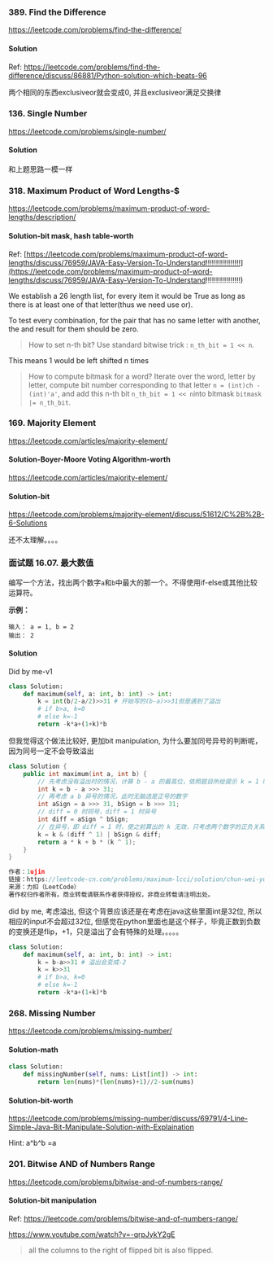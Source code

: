 ### 389. Find the Difference

https://leetcode.com/problems/find-the-difference/

#### Solution

Ref: https://leetcode.com/problems/find-the-difference/discuss/86881/Python-solution-which-beats-96

两个相同的东西exclusiveor就会变成0, 并且exclusiveor满足交换律



### 136. Single Number

https://leetcode.com/problems/single-number/

#### Solution

和上题思路一模一样



### 318. Maximum Product of Word Lengths-$

https://leetcode.com/problems/maximum-product-of-word-lengths/description/

#### Solution-bit mask, hash table-worth

Ref: [https://leetcode.com/problems/maximum-product-of-word-lengths/discuss/76959/JAVA-Easy-Version-To-Understand!!!!!!!!!!!!!!!!!](https://leetcode.com/problems/maximum-product-of-word-lengths/discuss/76959/JAVA-Easy-Version-To-Understand!!!!!!!!!!!!!!!!!)

We establish a 26 length list, for every item it would be True as long as there is at least one of that letter(thus we need use or).

To test every combination, for the pair that has no same letter with another, the and result for them should be zero.

> How to set n-th bit? Use standard bitwise trick : `n_th_bit = 1 << n`.

This means 1 would be left shifted n times

> How to compute bitmask for a word? Iterate over the word, letter by letter, compute bit number corresponding to that letter `n = (int)ch - (int)'a'`, and add this n-th bit `n_th_bit = 1 << n`into bitmask `bitmask |= n_th_bit`.





### 169. Majority Element

https://leetcode.com/articles/majority-element/

#### Solution-Boyer-Moore Voting Algorithm-worth

https://leetcode.com/articles/majority-element/

#### Solution-bit

https://leetcode.com/problems/majority-element/discuss/51612/C%2B%2B-6-Solutions

还不太理解。。。。





### 面试题 16.07. 最大数值



编写一个方法，找出两个数字`a`和`b`中最大的那一个。不得使用if-else或其他比较运算符。

**示例：**

```
输入： a = 1, b = 2
输出： 2
```

#### Solution

Did by me-v1

```python
class Solution:
    def maximum(self, a: int, b: int) -> int:
        k = int(b/2-a/2)>>31 # 开始写的(b-a)>>31但是遇到了溢出
        # if b>a, k=0
        # else k=-1
        return -k*a+(1+k)*b
```

但我觉得这个做法比较好, 更加bit manipulation, 为什么要加同号异号的判断呢，因为同号一定不会导致溢出

```c++
class Solution {
    public int maximum(int a, int b) {
        // 先考虑没有溢出时的情况，计算 b - a 的最高位，依照题目所给提示 k = 1 时 a > b，即 b - a 为负
        int k = b - a >>> 31;
        // 再考虑 a b 异号的情况，此时无脑选是正号的数字
        int aSign = a >>> 31, bSign = b >>> 31;
        // diff = 0 时同号，diff = 1 时异号
        int diff = aSign ^ bSign;
        // 在异号，即 diff = 1 时，使之前算出的 k 无效，只考虑两个数字的正负关系
        k = k & (diff ^ 1) | bSign & diff;
        return a * k + b * (k ^ 1);
    }
}

作者：1ujin
链接：https://leetcode-cn.com/problems/maximum-lcci/solution/chun-wei-yun-suan-bu-yong-longzhuan-huan-bu-yong-n/
来源：力扣（LeetCode）
著作权归作者所有。商业转载请联系作者获得授权，非商业转载请注明出处。
```

did by me, 考虑溢出, 但这个背景应该还是在考虑在java这些里面int是32位, 所以相应的input不会超过32位, 但感觉在python里面也是这个样子，毕竟正数到负数的变换还是flip，+1，只是溢出了会有特殊的处理。。。。。

```python
class Solution:
    def maximum(self, a: int, b: int) -> int:
        k = b-a>>31 # 溢出会变成-2
        k = k>>31
        # if b>a, k=0
        # else k=-1
        return -k*a+(1+k)*b
```



### 268. Missing Number

https://leetcode.com/problems/missing-number/

#### Solution-math

```python
class Solution:
    def missingNumber(self, nums: List[int]) -> int:
        return len(nums)*(len(nums)+1)//2-sum(nums)
```



#### Solution-bit-worth

https://leetcode.com/problems/missing-number/discuss/69791/4-Line-Simple-Java-Bit-Manipulate-Solution-with-Explaination

Hint:  a^b^b =a





### 201. Bitwise AND of Numbers Range

https://leetcode.com/problems/bitwise-and-of-numbers-range/

#### Solution-bit manipulation

Ref: https://leetcode.com/problems/bitwise-and-of-numbers-range/

https://www.youtube.com/watch?v=-qrpJykY2gE

> all the columns to the right of flipped bit is also flipped.